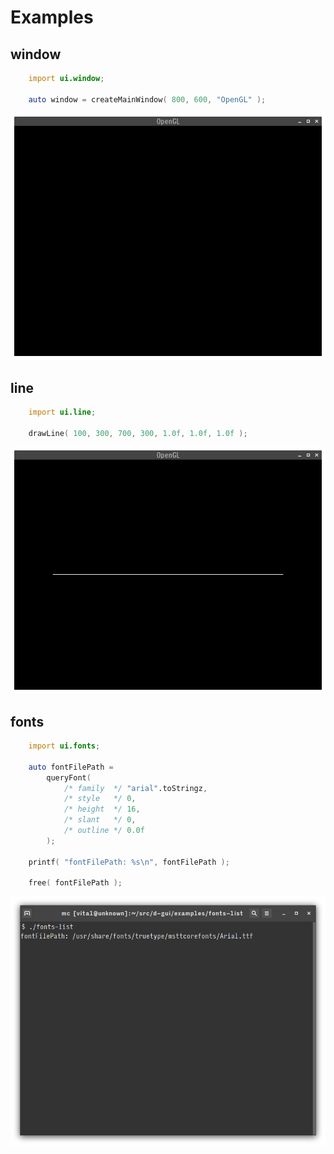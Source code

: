 # Examples

## window
```D
    import ui.window;

    auto window = createMainWindow( 800, 600, "OpenGL" );
```
![window-glfw.png](demo/window-glfw.png)

## line
```D
    import ui.line;

    drawLine( 100, 300, 700, 300, 1.0f, 1.0f, 1.0f );
```
![line-gl3.png](demo/line-gl3.png)

## fonts
```D
    import ui.fonts;

    auto fontFilePath = 
        queryFont( 
            /* family  */ "arial".toStringz,
            /* style   */ 0, 
            /* height  */ 16, 
            /* slant   */ 0, 
            /* outline */ 0.0f
        );

    printf( "fontFilePath: %s\n", fontFilePath );

    free( fontFilePath );
```
![fonts-list.png](demo/fonts-list.png)

